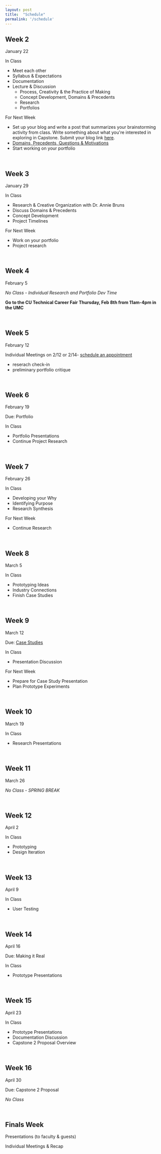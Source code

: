 ```yaml
---
layout: post
title:  "Schedule"
permalink: '/schedule'
---
```


## Week 2

<span class="date">January 22</span>

<span class="underlined">In Class</span>
+ Meet each other
+ Syllabus & Expectations
+ Documentation
+ Lecture & Discussion
  + Process, Creativity & the Practice of Making
  + Concept Development, Domains & Precedents
  + Research
  + Portfolios

<span class="underlined">For Next Week</span>
+ Set up your blog and write a post that summarizes your brainstorming activity from class. Write something about what you're interested in exploring in Capstone. Submit your blog link <span class="underlined">[here](https://docs.google.com/forms/d/e/1FAIpQLSc-xKPLzVLbLQsi7rAy5rDpe7dBRUtovH9f5fc18b2WQlecqQ/viewform?usp=sf_link)</span>.
+ <span class="underlined">[Domains, Precedents, Questions & Motivations](/capstone-s18/precedents)</span>
+ Start working on your portfolio


<br>

## Week 3

<span class="date">January 29</span>

<span class="underlined">In Class</span>
+ Research & Creative Organization with Dr. Annie Bruns
+ Discuss Domains & Precedents
+ Concept Development
+ Project Timelines

<span class="underlined">For Next Week</span>

+ Work on your portfolio
+ Project research

<br>

## Week 4

<span class="date">February 5</span>

*No Class - Individual Research and Portfolio Dev Time*

**Go to the CU Technical Career Fair <brU>Thursday, Feb 8th from 11am-4pm in the UMC**

<br>

## Week 5

<span class="date">February 12</span>

Individual Meetings on 2/12 or 2/14- [schedule an  appointment](https://calendar.google.com/calendar/selfsched?sstoken=UUdLc0ZFRlNQWkYyfGRlZmF1bHR8M2ExNGRiNzQ3ZTk1NWE3NDQzMmFjZTZjNWQxYzRlMTA)
+ reserach check-in
+ preliminary portfolio critique

<br>

## Week 6

<span class="date">February 19</span>

<span class="due">Due: Portfolio</span>

<span class="underlined">In Class</span>

+ Portfolio Presentations
+ Continue Project Research

<br>

## Week 7

<span class="date">February 26</span>

<span class="underlined">In Class</span>
+ Developing your Why
+ Identifying Purpose
+ Research Synthesis

<span class="underlined">For Next Week</span>

+ Continue Research

<br>

## Week 8

<span class="date">March 5</span>

<span class="underlined">In Class</span>
+ Prototyping Ideas
+ Industry Connections
+ Finish Case Studies


<br>

## Week 9

<span class="date">March 12</span>

<span class="due">Due: [Case Studies](/capstone-s18/research)</span>

<span class="underlined">In Class</span>
+ Presentation Discussion

<span class="underlined">For Next Week</span>

+ Prepare for Case Study Presentation
+ Plan Prototype Experiments

<br>

## Week 10

<span class="date">March 19</span>


<span class="underlined">In Class</span>
+ Research Presentations


<br>

## Week 11

<span class="date">March 26</span>

*No Class - SPRING BREAK*


<br>

## Week 12

<span class="date">April 2</span>


<span class="underlined">In Class</span>
+ Prototyping
+ Design Iteration

<!-- <span class="underlined">For Next Week</span>

+ ... -->

<br>

## Week 13

<span class="date">April 9</span>

<span class="underlined">In Class</span>
+ User Testing

<!-- <span class="underlined">For Next Week</span>

+ ... -->

<br>

## Week 14

<span class="date">April 16</span>

<span class="due">Due: Making it Real</span>

<span class="underlined">In Class</span>
+ Prototype Presentations

<!-- <span class="underlined">For Next Week</span>

+ ... -->

<br>

## Week 15

<span class="date">April 23</span>


<span class="underlined">In Class</span>
+ Prototype Presentations
+ Documentation Discussion
+ Capstone 2 Proposal Overview

<!-- <span class="underlined">For Next Week</span>

+ ... -->

<br>

## Week 16

<span class="date">April 30</span>

<span class="due">Due: Capstone 2 Proposal</span>


*No Class*

<br>

## Finals Week

Presentations (to faculty & guests)

Individual Meetings & Recap

<br>
